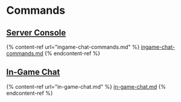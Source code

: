 # Commands



## [Server Console](ingame-chat-commands.md)

{% content-ref url="ingame-chat-commands.md" %}
[ingame-chat-commands.md](ingame-chat-commands.md)
{% endcontent-ref %}



## [In-Game Chat](in-game-chat.md)

{% content-ref url="in-game-chat.md" %}
[in-game-chat.md](in-game-chat.md)
{% endcontent-ref %}
